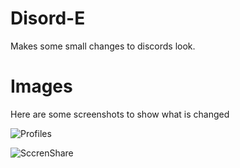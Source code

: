 # Disord-E
Makes some small changes to discords look.

# Images
Here are some screenshots to show what is changed

![Profiles](https://i.imgur.com/TwnZAdt.png)

![SccrenShare](https://i.imgur.com/5UB6Q7z.png)
